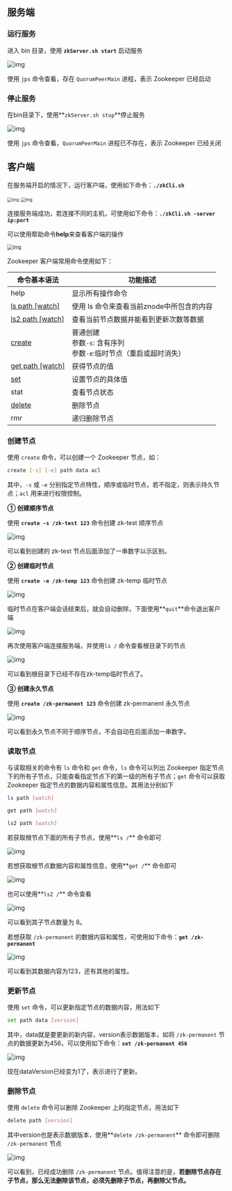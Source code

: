 ## 服务端

### 运行服务

进入 bin 目录，使用 **`zkServer.sh start`** 启动服务

![img](../images/616953-20161102113533674-12957912.png)

使用 `jps` 命令查看，存在 `QuorumPeerMain` 进程，表示 Zookeeper 已经启动

### 停止服务

在bin目录下，使用**`zkServer.sh stop`**停止服务

![img](../images/616953-20161102113822252-835006402.png)

使用 `jps` 命令查看，`QuorumPeerMain` 进程已不存在，表示 Zookeeper 已经关闭

## 客户端

在服务端开启的情况下，运行客户端，使用如下命令：**`./zkCli.sh`**

<img src="../images/616953-20161102154207080-1243173093.png" alt="img" style="zoom:67%;" />
<img src="../images/616953-20161102153944565-787818501.png" alt="img" style="zoom:67%;" />

连接服务端成功，若连接不同的主机，可使用如下命令：**`./zkCli.sh -server ip:port`**

可以使用帮助命令**help**来查看客户端的操作

<img src="../images/616953-20161102155605268-358299230.png" alt="img" style="zoom:80%;" />

Zookeeper 客户端常用命令使用如下：

| 命令基本语法                  | 功能描述                                                     |
| ----------------------------- | ------------------------------------------------------------ |
| help                          | 显示所有操作命令                                             |
| [ls path [watch]](#读取节点)  | 使用 ls 命令来查看当前znode中所包含的内容                    |
| [ls2 path [watch]](#读取节点) | 查看当前节点数据并能看到更新次数等数据                       |
| [create](#创建节点)           | 普通创建 <br> 参数`-s`: 含有序列 <br>参数`-e`:临时节点（重启或超时消失） |
| [get path [watch]](#读取节点) | 获得节点的值                                                 |
| [set](#更新节点)              | 设置节点的具体值                                             |
| stat                          | 查看节点状态                                                 |
| [delete](#删除节点)           | 删除节点                                                     |
| rmr                           | 递归删除节点                                                 |

### 创建节点

使用 `create` 命令，可以创建一个 Zookeeper 节点，如：

```sh
create [-s] [-e] path data acl
```

其中，`-s` 或 `-e` 分别指定节点特性，顺序或临时节点，若不指定，则表示持久节点；`acl` 用来进行权限控制。

**① 创建顺序节点**

使用 **`create -s /zk-test 123`** 命令创建 zk-test 顺序节点

![img](../images/616953-20161102155803799-1536524204.png)

可以看到创建的 zk-test 节点后面添加了一串数字以示区别。

**② 创建临时节点**

使用 **`create -e /zk-temp 123`** 命令创建 zk-temp 临时节点

![img](../images/616953-20161102160232549-1082367462.png)

临时节点在客户端会话结束后，就会自动删除，下面使用**`quit`**命令退出客户端

![img](../images/616953-20161102160426440-778846503.png)

再次使用客户端连接服务端，并使用`ls /` 命令查看根目录下的节点

![img](../images/616953-20161102160634783-336378757.png)

可以看到根目录下已经不存在zk-temp临时节点了。

**③ 创建永久节点**

使用 **`create /zk-permanent 123`** 命令创建 zk-permanent 永久节点

![img](../images/616953-20161102161119393-1467499512.png)

可以看到永久节点不同于顺序节点，不会自动在后面添加一串数字。

### 读取节点

与读取相关的命令有 `ls` 命令和 `get` 命令，`ls` 命令可以列出 Zookeeper 指定节点下的所有子节点，只能查看指定节点下的第一级的所有子节点；`get` 命令可以获取 Zookeeper 指定节点的数据内容和属性信息。其用法分别如下

```sh
ls path [watch]

get path [watch]

ls2 path [watch]
```

若获取根节点下面的所有子节点，使用**`ls /`** 命令即可

![img](../images/616953-20161102161710690-1591213773.png)

若想获取根节点数据内容和属性信息，使用**`get /`** 命令即可

![img](../images/616953-20161102162003940-1583548451.png)

也可以使用**`ls2 /`** 命令查看

![img](../images/616953-20161102170200111-342568243.png)

可以看到其子节点数量为 8。

若想获取 `/zk-permanent` 的数据内容和属性，可使用如下命令：**`get /zk-permanent`** 

![img](../images/616953-20161102163010658-944355759.png)

可以看到其数据内容为123，还有其他的属性。

### 更新节点

使用 `set` 命令，可以更新指定节点的数据内容，用法如下

```sh
set path data [version]
```

其中，data就是要更新的新内容，version表示数据版本，如将 `/zk-permanent` 节点的数据更新为456，可以使用如下命令：**`set /zk-permanent 456`**

![img](../images/616953-20161102164406080-1199775708.png)

现在dataVersion已经变为1了，表示进行了更新。

### 删除节点

使用 `delete` 命令可以删除 Zookeeper 上的指定节点，用法如下

```sh
delete path [version]
```

其中version也是表示数据版本，使用**`delete /zk-permanent`** 命令即可删除 `/zk-permanent` 节点

![img](../images/616953-20161102164951768-162720225.png)

可以看到，已经成功删除 `/zk-permanent` 节点。值得注意的是，**若删除节点存在子节点，那么无法删除该节点，必须先删除子节点，再删除父节点。**
